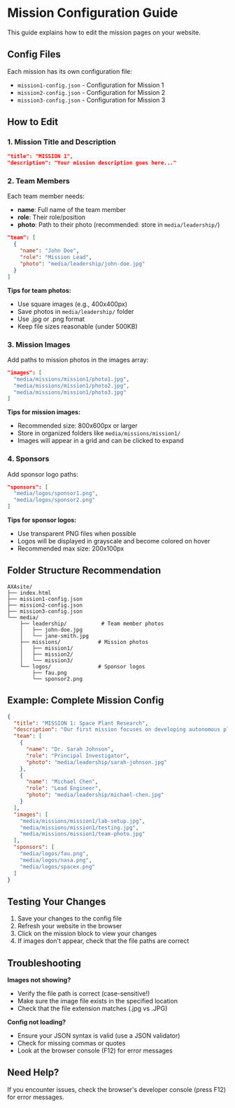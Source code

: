 # Mission Configuration Guide

This guide explains how to edit the mission pages on your website.

## Config Files

Each mission has its own configuration file:
- `mission1-config.json` - Configuration for Mission 1
- `mission2-config.json` - Configuration for Mission 2
- `mission3-config.json` - Configuration for Mission 3

## How to Edit

### 1. Mission Title and Description

```json
"title": "MISSION 1",
"description": "Your mission description goes here..."
```

### 2. Team Members

Each team member needs:
- **name**: Full name of the team member
- **role**: Their role/position
- **photo**: Path to their photo (recommended: store in `media/leadership/`)

```json
"team": [
  {
    "name": "John Doe",
    "role": "Mission Lead",
    "photo": "media/leadership/john-doe.jpg"
  }
]
```

**Tips for team photos:**
- Use square images (e.g., 400x400px)
- Save photos in `media/leadership/` folder
- Use .jpg or .png format
- Keep file sizes reasonable (under 500KB)

### 3. Mission Images

Add paths to mission photos in the images array:

```json
"images": [
  "media/missions/mission1/photo1.jpg",
  "media/missions/mission1/photo2.jpg",
  "media/missions/mission1/photo3.jpg"
]
```

**Tips for mission images:**
- Recommended size: 800x600px or larger
- Store in organized folders like `media/missions/mission1/`
- Images will appear in a grid and can be clicked to expand

### 4. Sponsors

Add sponsor logo paths:

```json
"sponsors": [
  "media/logos/sponsor1.png",
  "media/logos/sponsor2.png"
]
```

**Tips for sponsor logos:**
- Use transparent PNG files when possible
- Logos will be displayed in grayscale and become colored on hover
- Recommended max size: 200x100px

## Folder Structure Recommendation

```
AXAsite/
├── index.html
├── mission1-config.json
├── mission2-config.json
├── mission3-config.json
└── media/
    ├── leadership/           # Team member photos
    │   ├── john-doe.jpg
    │   └── jane-smith.jpg
    ├── missions/            # Mission photos
    │   ├── mission1/
    │   ├── mission2/
    │   └── mission3/
    └── logos/               # Sponsor logos
        ├── fau.png
        └── sponsor2.png
```

## Example: Complete Mission Config

```json
{
  "title": "MISSION 1: Space Plant Research",
  "description": "Our first mission focuses on developing autonomous plant growth systems for long-duration space missions. This research is critical for future Mars colonization efforts.",
  "team": [
    {
      "name": "Dr. Sarah Johnson",
      "role": "Principal Investigator",
      "photo": "media/leadership/sarah-johnson.jpg"
    },
    {
      "name": "Michael Chen",
      "role": "Lead Engineer",
      "photo": "media/leadership/michael-chen.jpg"
    }
  ],
  "images": [
    "media/missions/mission1/lab-setup.jpg",
    "media/missions/mission1/testing.jpg",
    "media/missions/mission1/team-photo.jpg"
  ],
  "sponsors": [
    "media/logos/fau.png",
    "media/logos/nasa.png",
    "media/logos/spacex.png"
  ]
}
```

## Testing Your Changes

1. Save your changes to the config file
2. Refresh your website in the browser
3. Click on the mission block to view your changes
4. If images don't appear, check that the file paths are correct

## Troubleshooting

**Images not showing?**
- Verify the file path is correct (case-sensitive!)
- Make sure the image file exists in the specified location
- Check that the file extension matches (.jpg vs .JPG)

**Config not loading?**
- Ensure your JSON syntax is valid (use a JSON validator)
- Check for missing commas or quotes
- Look at the browser console (F12) for error messages

## Need Help?

If you encounter issues, check the browser's developer console (press F12) for error messages.

